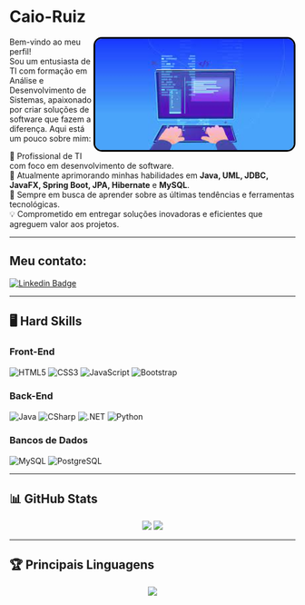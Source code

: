 # Caio-Ruiz

<img align="right" src="https://github.com/Caio-Ruiz-Romanato/Caio-Ruiz-Romanato/blob/main/logGit.jpg" width="350" style="border-radius: 15px; border: 3px solid #000;"/>

Bem-vindo ao meu perfil!  
Sou um entusiasta de TI com formação em Análise e Desenvolvimento de Sistemas, apaixonado por criar soluções de software que fazem a diferença. Aqui está um pouco sobre mim:

💼 Profissional de TI com foco em desenvolvimento de software.  
🌱 Atualmente aprimorando minhas habilidades em **Java, UML, JDBC, JavaFX, Spring Boot, JPA, Hibernate** e **MySQL**.  
🚀 Sempre em busca de aprender sobre as últimas tendências e ferramentas tecnológicas.  
💡 Comprometido em entregar soluções inovadoras e eficientes que agreguem valor aos projetos.

---

## Meu contato:

[![Linkedin Badge](https://img.shields.io/badge/-Caio%20Ruiz-0a66c2?style=flat-square&logo=Linkedin&logoColor=white&link=https://www.linkedin.com/in/caio-ruiz-5aa023187/)](https://www.linkedin.com/in/caio-ruiz-5aa023187/)

---

## 🖥️ Hard Skills

### Front-End
<div style="display: inline_block;">
    <img align="center" alt="HTML5" src="https://cdn.jsdelivr.net/gh/devicons/devicon/icons/html5/html5-original.svg" width="45" height="45"/>
    <img align="center" alt="CSS3" src="https://cdn.jsdelivr.net/gh/devicons/devicon/icons/css3/css3-original.svg" width="45" height="45"/>
    <img align="center" alt="JavaScript" src="https://cdn.jsdelivr.net/gh/devicons/devicon/icons/javascript/javascript-original.svg" width="45" height="45"/>
    <img align="center" alt="Bootstrap" src="https://cdn.jsdelivr.net/gh/devicons/devicon/icons/bootstrap/bootstrap-original.svg" width="45" height="45"/>
</div>

### Back-End
<div style="display: inline_block;">
    <img align="center" alt="Java" src="https://cdn.jsdelivr.net/gh/devicons/devicon/icons/java/java-original.svg" width="45" height="45"/>
    <img align="center" alt="CSharp" src="https://cdn.jsdelivr.net/gh/devicons/devicon/icons/csharp/csharp-original.svg" width="45" height="45"/>
    <img align="center" alt=".NET" src="https://cdn.jsdelivr.net/gh/devicons/devicon/icons/dot-net/dot-net-original-wordmark.svg" width="45" height="45"/>
    <img align="center" alt="Python" src="https://cdn.jsdelivr.net/gh/devicons/devicon/icons/python/python-original-wordmark.svg" width="45" height="45"/>
</div>

### Bancos de Dados
<div style="display: inline_block;">
    <img align="center" alt="MySQL" src="https://cdn.jsdelivr.net/gh/devicons/devicon/icons/mysql/mysql-original-wordmark.svg" width="50" height="50"/>
    <img align="center" alt="PostgreSQL" src="https://cdn.jsdelivr.net/gh/devicons/devicon/icons/postgresql/postgresql-original-wordmark.svg" width="50" height="50"/>
</div>

---

## 📊 GitHub Stats

<div align="center">
  <img height="160em" src="https://github-readme-stats.vercel.app/api?username=Caio-Ruiz-Romanato&theme=transparent&bg_color=00000000&border_color=30A3DC&show_icons=true&icon_color=30A3DC&title_color=E94D5F&text_color=FFF">
  <img height="160em" src="https://streak-stats.demolab.com/?user=Caio-Ruiz-Romanato&theme=bear&background=00000000&border=30A3DC&dates=FFF">
</div>

---

## 🏆 Principais Linguagens

<div align="center">
  <img height="160em" src="https://github-readme-stats.vercel.app/api/top-langs/?username=Caio-Ruiz-Romanato&layout=compact&theme=bear&background=00000000&border=30A3DC&dates=FFF">
</div>
